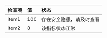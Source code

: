 


    
        
    
        

| 检查项 | 值 | 状态 |
|:---|:---|:---|
| item1 | 100 | 存在安全隐患，请及时查看 |
| item2 | 3 | 该指标状态正常 |

        
    
        
    
        
    
        
    



